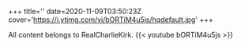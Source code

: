 +++
title=''
date=2020-11-09T03:50:23Z
cover='https://i.ytimg.com/vi/bORTiM4u5js/hqdefault.jpg'
+++

All content belongs to RealCharlieKirk.
{{< youtube bORTiM4u5js >}}
